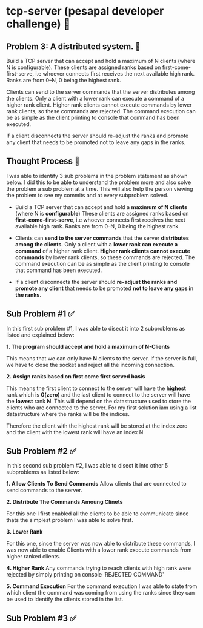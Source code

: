 # tcp-server (pesapal developer challenge) 🚀

## Problem 3: A distributed system. 📌
Build a TCP server that can accept and hold a maximum of N clients (where N is configurable).
These clients are assigned ranks based on first-come-first-serve, i.e whoever connects first receives the next available high rank. Ranks are from 0–N, 0 being the highest rank.

Clients can send to the server commands that the server distributes among the clients. Only a client with a lower rank can execute a command of a higher rank client. Higher rank clients cannot execute commands by lower rank clients, so these commands are rejected. The command execution can be as simple as the client printing to console that command has been executed.

If a client disconnects the server should re-adjust the ranks and promote any client that needs to be promoted not to leave any gaps in the ranks.

## Thought Process 🤹
I was able to identify 3 sub problems in the problem statement as shown below. I did this to be able to understand the problem more and also solve the problem a sub problem at a time. This will also help the person viewing the problem to see my commits and at every subproblem solved. 

- Build a TCP server that can accept and hold a **maximum of N clients** (where N is **configurable**) These clients are assigned ranks based on **first-come-first-serve**, i.e whoever connects first receives the next available high rank. Ranks are from 0–N, 0 being the highest rank.


- Clients can **send to the server commands** that the server **distributes among the clients**. Only a client with a **lower rank can execute a command** of a higher rank client. **Higher rank clients cannot execute commands** by lower rank clients, so these commands are rejected. The command execution can be as simple as the client printing to console that command has been executed.

- If a client disconnects the server should **re-adjust the ranks and promote any client** that needs to be promoted **not to leave any gaps in the ranks**.



## Sub Problem #1 ✅
In this first sub problem #1, I was able to disect it into 2 subproblems as listed and explained below:

**1. The program should accept and hold a maximum of N-Clients**
    
This means that we can only have  **N** clients to the server. If the server is full, we have to close the socket and reject all the incoming connection. 

**2. Assign ranks based on first come first served basis**

This means the first client to connect to the server will have the **highest** rank which is **0(zero)** and the last client to connect to the server will have the **lowest** rank **N**. This will depend on the datastructure used to store the clients who are connected to the server. For my first solution iam using a list datastructure where the ranks will be the indices. 

Therefore the client with the highest rank will be stored at the index zero and the client with the lowest rank will have an index N 

## Sub Problem #2 ✅
In this second sub problem #2, I was able to disect it into other 5 subproblems as listed below:

**1. Allow Clients To Send Commands**
Allow clients that are connected to send commands to the server. 

**2. Distribute The Commands Amoung Clinets** 

For this one I first enabled all the clients to be able to communicate since thats the simplest problem I was able to solve  first. 

**3. Lower Rank**

For this one, since the server was now able to distribute these commands, I was now able to enable Clients with a lower rank  execute commands from  higher ranked clients. 

**4. Higher Rank** 
Any commands trying to reach clients with high rank were rejected by simply printing on console 'REJECTED COMMAND' 

**5. Command Execution**
For the command execution I was able to state from which client the command was coming from using the ranks since they can be used to identify the clients stored in the list. 



## Sub Problem #3 ✅